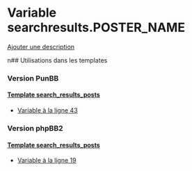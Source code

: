 # Variable searchresults.POSTER_NAME
[Ajouter une description](https://fa-tvars.appspot.com/searchresults.POSTER_NAME)

n## Utilisations dans les templates

### Version PunBB

#### [Template search_results_posts](punbb/search_results_posts.md)
* [Variable à la ligne 43](../punbb/search_results_posts.tpl#L43)

### Version phpBB2

#### [Template search_results_posts](subsilver/search_results_posts.md)
* [Variable à la ligne 19](../subsilver/search_results_posts.tpl#L19)